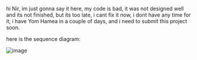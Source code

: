 hi Nir,
im just gonna say it here, my code is bad, it was not designed well and its not finished, but its too late, i cant fix it now, i dont have any time for it, i have Yom Hamea in a couple of days, and i need to submit this project soon. 

here is the sequence diagram:

![image](https://github.com/SapnuPuas1018/GarticPhone/assets/145786944/d64d69e6-7581-4ebd-a0c9-2e3d5baed21f)

